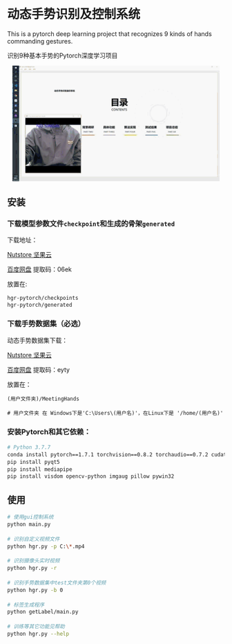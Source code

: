 # 动态手势识别及控制系统
This is a pytorch deep learning project that recognizes 9 kinds of hands commanding gestures.

识别9种基本手势的Pytorch深度学习项目

<p align="center">
    <img src="docs/intro.gif" width="480">
</p>


## 安装

### 下载模型参数文件`checkpoint`和生成的骨架`generated`
下载地址：

[Nutstore 坚果云](https://www.jianguoyun.com/p/DQrBFs8QjpCuCRjOoOsD )

[百度网盘](https://pan.baidu.com/s/1YOuGTDUlzsr9DypBevch9A )  提取码：06ek

放置在:

```
hgr-pytorch/checkpoints
hgr-pytorch/generated
```


### 下载手势数据集（必选）

动态手势数据集下载：

[Nutstore 坚果云](https://www.jianguoyun.com/p/Dc1XE3EQiZCuCRjIoOsD )

[百度网盘](https://pan.baidu.com/s/1QyrOQn4GRVV2or5_D5iaYQ )  提取码：eyty

放置在：
```
(用户文件夹)/MeetingHands

# 用户文件夹 在 Windows下是'C:\Users\(用户名)'，在Linux下是 '/home/(用户名)'
```

### 安装Pytorch和其它依赖：
```bash
# Python 3.7.7
conda install pytorch==1.7.1 torchvision==0.8.2 torchaudio==0.7.2 cudatoolkit=10.2 -c pytorch
pip install pyqt5
pip install mediapipe
pip install visdom opencv-python imgaug pillow pywin32
```

## 使用
```bash
# 使用gui控制系统
python main.py

# 识别自定义视频文件 
python hgr.py -p C:\*.mp4

# 识别摄像头实时视频
python hgr.py -r

# 识别手势数据集中test文件夹第0个视频
python hgr.py -b 0

# 标签生成程序
python getLabel/main.py

# 训练等其它功能见帮助
python hgr.py --help
```

